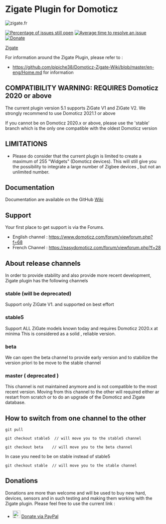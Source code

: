 # Zigate Plugin for Domoticz

![zigate.fr](https://github.com/pipiche38/Domoticz-Zigate-Wiki/blob/master/Images/ZiGate.png)

[![Percentage of issues still open](http://isitmaintained.com/badge/open/pipiche38/Domoticz-Zigate.svg)](http://isitmaintained.com/project/pipiche38/Domoticz-Zigate "Percentage of issues still open")
[![Average time to resolve an issue](http://isitmaintained.com/badge/resolution/pipiche38/Domoticz-Zigate.svg)](http://isitmaintained.com/project/pipiche38/Domoticz-Zigate "Average time to resolve an issue")
[![Donate](https://img.shields.io/badge/Donate-PayPal-green.svg)](https://paypal.me/pipiche "Donate via PayPal")

[Zigate](https://zigate.fr "Python Plugin for Domoticz home automation.")

For information around the Zigate Plugin, please refer to :

* <https://github.com/pipiche38/Domoticz-Zigate-Wiki/blob/master/en-eng/Home.md> for information

## COMPATIBILITY WARNING: REQUIRES Domoticz 2020 or above

The current plugin version 5.1 supports ZiGate V1 and ZiGate V2. 
We strongly recommend to use Domoticz 2021.1 or above

If you cannot be on Domoticz 2020.x or above, please use the 'stable' branch which is the only one compatible with the oldest Domoticz version

## LIMITATIONS

* Please do consider that the current plugin is limited to create a maximum of 255 "Widgets" (Domoticz devices).  This will still give you the possibility to integrate a large number of Zigbee devices , but not an unlimited number.

## Documentation

Documentation are available on the GitHub [Wiki](https://github.com/pipiche38/Domoticz-Zigate-Wiki "Wiki")

## Support

Your first place to get support is via the Forums.

* English channel : <https://www.domoticz.com/forum/viewforum.php?f=68>
* French Channel : <https://easydomoticz.com/forum/viewforum.php?f=28>

## About release channels

In order to provide stability and also provide more recent development, Zigate plugin has the following channels

### stable (will be deprecated)

Support only ZiGate V1. and supported on best effort

### stable5

Support ALL ZiGate models known today and requires Domoticz 2020.x at minima
This is considered as a solid , reliable version.

### beta

We can open the beta channel to provide early version and to stabilize the version priori to be move to the stable channel

### master ( deprecated )

This channel is not maintained anymore and is not compatible to the most recent version.
Moving from this channel to the other will required either ar restart from scratch or to do an upgrade of the Domoticz and Zigate database.

## How to switch from one channel to the other

`git pull`

`git checkout stable5  // will move you to the stable5 channel`

`git checkout beta    // will move you to the beta channel`

In case you need to be on stable instead of stable5

`git checkout stable  // will move you to the stable channel`

## Donations

Donations are more than welcome and will be used to buy new hard, devices, sensors and in such testing and making them working with the Zigate plugin. Please feel free to use the current link :

* <img src="https://www.pipiche.fr//pp.svg" width="24" height="24" alt="Donate via Paypal"/> <a href="https://paypal.me/pipiche">Donate via PayPal</a><br/>
